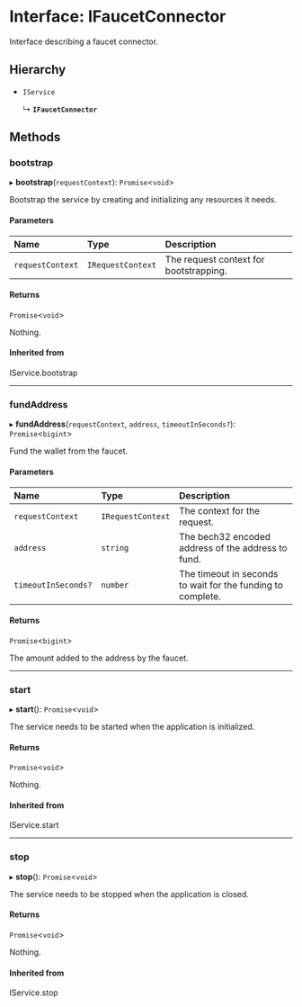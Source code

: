 # Interface: IFaucetConnector

Interface describing a faucet connector.

## Hierarchy

- `IService`

  ↳ **`IFaucetConnector`**

## Methods

### bootstrap

▸ **bootstrap**(`requestContext`): `Promise`\<`void`\>

Bootstrap the service by creating and initializing any resources it needs.

#### Parameters

| Name | Type | Description |
| :------ | :------ | :------ |
| `requestContext` | `IRequestContext` | The request context for bootstrapping. |

#### Returns

`Promise`\<`void`\>

Nothing.

#### Inherited from

IService.bootstrap

___

### fundAddress

▸ **fundAddress**(`requestContext`, `address`, `timeoutInSeconds?`): `Promise`\<`bigint`\>

Fund the wallet from the faucet.

#### Parameters

| Name | Type | Description |
| :------ | :------ | :------ |
| `requestContext` | `IRequestContext` | The context for the request. |
| `address` | `string` | The bech32 encoded address of the address to fund. |
| `timeoutInSeconds?` | `number` | The timeout in seconds to wait for the funding to complete. |

#### Returns

`Promise`\<`bigint`\>

The amount added to the address by the faucet.

___

### start

▸ **start**(): `Promise`\<`void`\>

The service needs to be started when the application is initialized.

#### Returns

`Promise`\<`void`\>

Nothing.

#### Inherited from

IService.start

___

### stop

▸ **stop**(): `Promise`\<`void`\>

The service needs to be stopped when the application is closed.

#### Returns

`Promise`\<`void`\>

Nothing.

#### Inherited from

IService.stop
